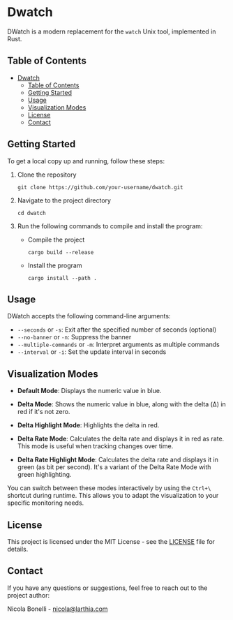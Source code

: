 # Dwatch

DWatch is a modern replacement for the `watch` Unix tool, implemented in Rust.

## Table of Contents

- [Dwatch](#dwatch)
  - [Table of Contents](#table-of-contents)
  - [Getting Started](#getting-started)
  - [Usage](#usage)
  - [Visualization Modes](#visualization-modes)
  - [License](#license)
  - [Contact](#contact)

## Getting Started

To get a local copy up and running, follow these steps:

1. Clone the repository
   ```
   git clone https://github.com/your-username/dwatch.git
   ```

2. Navigate to the project directory
   ```
   cd dwatch
   ```

3. Run the following commands to compile and install the program:

   - Compile the project
     ```
     cargo build --release
     ```

   - Install the program
     ```
     cargo install --path .
     ```

## Usage

DWatch accepts the following command-line arguments:

- `--seconds` or `-s`: Exit after the specified number of seconds (optional)
- `--no-banner` or `-n`: Suppress the banner
-  `--multiple-commands` or `-m`: Interpret arguments as multiple commands
-  `--interval` or `-i`:  Set the update interval in seconds

## Visualization Modes

- **Default Mode**: Displays the numeric value in blue.

- **Delta Mode**: Shows the numeric value in blue, along with the delta (Δ) in red if it's not zero.

- **Delta Highlight Mode**: Highlights the delta in red.

- **Delta Rate Mode**: Calculates the delta rate and displays it in red as rate. This mode is useful when tracking changes over time.

- **Delta Rate Highlight Mode**: Calculates the delta rate and displays it in green (as bit per second). It's a variant of the Delta Rate Mode with green highlighting.

You can switch between these modes interactively by using the `Ctrl+\` shortcut during runtime. This allows you to adapt the visualization to your specific monitoring needs.

## License

This project is licensed under the MIT License - see the [LICENSE](LICENSE) file for details.

## Contact

If you have any questions or suggestions, feel free to reach out to the project author:

Nicola Bonelli - [nicola@larthia.com](mailto:nicola@larthia.com)
